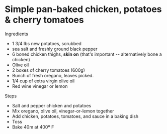 # Simple pan-baked chicken, potatoes & cherry tomatoes

Ingredients

* 1 3/4 lbs new potatoes, scrubbed
* sea salt and freshly ground black pepper
* 6 boned chicken thighs, **skin on** \(that's important -- alternatively bone a chicken\)
* Olive oil
* 2 boxes of cherry tomatoes \(600g\)
* Bunch of fresh oregano, leaves picked.
* 1/4 cup of extra virgin olive oil
* Red wine vinegar or lemon

Steps

* Salt and pepper chicken and potatoes
* Mix oregano, olive oil, vinegar-or-lemon together
* Add chicken, potatoes, tomatoes, and sauce in a baking dish
* Toss
* Bake 40m at 400º F



